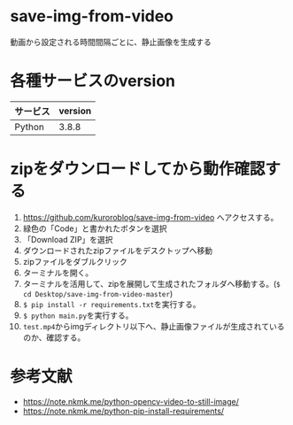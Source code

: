 # save-img-from-video
動画から設定される時間間隔ごとに、静止画像を生成する

# 各種サービスのversion

| サービス | version |
| ------------- | ------------- |
| Python  | 3.8.8  |

# zipをダウンロードしてから動作確認する
1. https://github.com/kuroroblog/save-img-from-video へアクセスする。
2. 緑色の「Code」と書かれたボタンを選択
3. 「Download ZIP」を選択
4. ダウンロードされたzipファイルをデスクトップへ移動
5. zipファイルをダブルクリック
6. ターミナルを開く。
7. ターミナルを活用して、zipを展開して生成されたフォルダへ移動する。(`$ cd Desktop/save-img-from-video-master`)
8. `$ pip install -r requirements.txt`を実行する。
9. `$ python main.py`を実行する。
10. `test.mp4`からimgディレクトリ以下へ、静止画像ファイルが生成されているのか、確認する。

# 参考文献
- https://note.nkmk.me/python-opencv-video-to-still-image/
- https://note.nkmk.me/python-pip-install-requirements/
